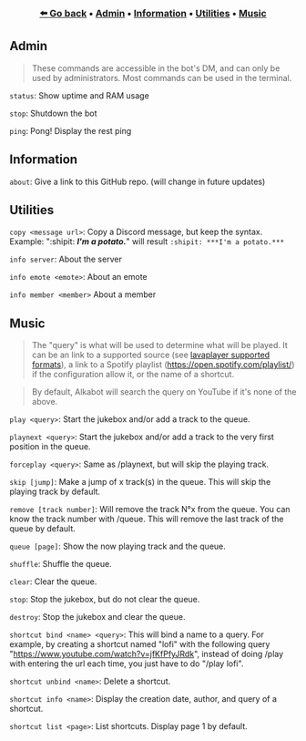<h3 align="center">
  <b><a href="https://github.com/alkanife/alkabot/">⬅️ Go back</a></b>
  •
  <a href="#admin">Admin</a>
  •
  <a href="#information">Information</a>
  •
  <a href="#utilities">Utilities</a>
  •
  <a href="#music">Music</a>
</h3>

## Admin
> These commands are accessible in the bot's DM, and can only be used by administrators. Most commands can be used in the terminal.

`status`: Show uptime and RAM usage

`stop`: Shutdown the bot

`ping`: Pong! Display the rest ping

## Information

`about`: Give a link to this GitHub repo. (will change in future updates)

## Utilities

`copy <message url>`: Copy a Discord message, but keep the syntax. Example: ":shipit: ***I'm a potato.***" will result `:shipit: ***I'm a potato.***`

`info server`: About the server

`info emote <emote>`: About an emote

`info member <member>` About a member

## Music

> The "query" is what will be used to determine what will be played. It can be an link to a supported source (see [lavaplayer supported formats](https://github.com/sedmelluq/lavaplayer#supported-formats)), a link to a Spotify playlist (https://open.spotify.com/playlist/) if the configuration allow it, or the name of a shortcut.

> By default, Alkabot will search the query on YouTube if it's none of the above.

`play <query>`: Start the jukebox and/or add a track to the queue.

`playnext <query>`: Start the jukebox and/or add a track to the very first position in the queue.

`forceplay <query>`: Same as /playnext, but will skip the playing track.

`skip [jump]`: Make a jump of x track(s) in the queue. This will skip the playing track by default.

`remove [track number]`: Will remove the track N°x from the queue. You can know the track number with /queue. This will remove the last track of the queue by default.

`queue [page]`: Show the now playing track and the queue.

`shuffle`: Shuffle the queue.

`clear`: Clear the queue.

`stop`: Stop the jukebox, but do not clear the queue.

`destroy`: Stop the jukebox and clear the queue.

`shortcut bind <name> <query>`: This will bind a name to a query. For example, by creating a shortcut named "lofi" with the following query "https://www.youtube.com/watch?v=jfKfPfyJRdk", instead of doing /play with entering the url each time, you just have to do "/play lofi".

`shortcut unbind <name>`: Delete a shortcut.

`shortcut info <name>`: Display the creation date, author, and query of a shortcut.

`shortcut list <page>`: List shortcuts. Display page 1 by default.